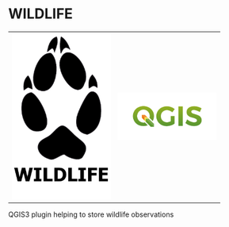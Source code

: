 # WILDLIFE
|||
|-----------|-----------|
|<img src="images\wildlife.png" alt="wildlife" width="200">|<img src="images\qgis-logo.png" alt="qgis" width="200">|
 QGIS3 plugin helping to store wildlife observations
